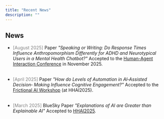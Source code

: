 ```yaml
---
title: "Recent News"
description: ""
---
```



## News
* <span style="color: gray;">[August 2025]</span> Paper _"Speaking or Writing: Do Response Times Influence Anthropomorphism
Differently for ADHD and Neurotypical Users in a Mental Health Chatbot?"_ Accepted to the [Human-Agent Interaction Conference](https://hai-conference.net/hai2025/) in November 2025.
<br> <br>

* <span style="color: gray;">[April 2025]</span> Paper _"How do Levels of Automation in AI‑Assisted Decision‑ Making Influence Cognitive Engagement?"_ Accepted to the [Frictional AI Workshop](https://sites.google.com/view/frictional-ai/home?authuser=0) (at HHAI2025).
<br> <br>

* <span style="color: gray;">[March 2025]</span> BlueSky Paper _"Explanations of AI are Greater than Explainable AI"_ Accepted to [HHAI2025](https://hhai-conference.org/2025/).
<br> <br>
